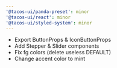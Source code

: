 ```yaml
---
'@tacos-ui/panda-preset': minor
'@tacos-ui/react': minor
'@tacos-ui/styled-system': minor
---
```


- Export ButtonProps & IconButtonProps
- Add Stepper & Slider components
- Fix fg colors (delete useless DEFAULT)
- Change accent color to mint
